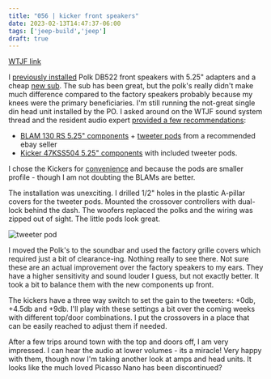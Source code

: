 ```yaml
---
title: "056 | kicker front speakers"
date: 2023-02-13T14:47:37-06:00
tags: ['jeep-build','jeep']
draft: true
---
```

[WTJF link]()

I [previously installed](/build-thread/016) Polk DB522 front speakers with 5.25" adapters and a cheap [new sub](/build-thread/045). The sub has been great, but the polk's really didn't make much difference compared to the factory speakers probably because my knees were the primary beneficiaries. I'm still running the not-great single din head unit installed by the PO. I asked around on the WTJF sound system thread and the resident audio expert [provided a few recommendations](https://wranglertjforum.com/threads/upgrading-the-sound-system-on-your-jeep-wrangler-tj.11104/post-1171362):

- [BLAM 130 RS 5.25" components](https://incartec.co.uk/product/BLAM-Relax-130RS-130mm-5-25inch-Hi-efficiency-2ohm-2-Way-Component-speakers-PAIR-BL-130RS) + [tweeter pods](https://www.ebay.com/itm/274258963227) from a recommended ebay seller
- [Kicker 47KSS504 5.25" components](https://www.crutchfield.com/S-ggIneErNgnl/p_20647KSS50/Kicker-47KSS504.html) with included tweeter pods. 

I chose the Kickers for [convenience](https://wranglertjforum.com/threads/upgrading-the-sound-system-on-your-jeep-wrangler-tj.11104/post-1173013) and because the pods are smaller profile - though I am not doubting the BLAMs are better.

The installation was unexciting. I drilled 1/2" holes in the plastic A-pillar covers for the tweeter pods. Mounted the crossover controllers with dual-lock behind the dash. The woofers replaced the polks and the wiring was zipped out of sight. The little pods look great. 

![tweeter pod]()  

I moved the Polk's to the soundbar and used the factory grille covers which required just a bit of clearance-ing. Nothing really to see there. Not sure these are an actual improvement over the factory speakers to my ears. They have a higher sensitivity and sound louder I guess, but not exactly better. It took a bit to balance them with the new components up front. 

The kickers have a three way switch to set the gain to the tweeters: +0db, +4.5db and +9db. I'll play with these settings a bit over the coming weeks with different top/door combinations. I put the crossovers in a place that can be easily reached to adjust them if needed. 

After a few trips around town with the top and doors off, I am very impressed. I can hear the audio at lower volumes - its a miracle! Very happy with them, though now I'm taking another look at amps and head units. It looks like the much loved Picasso Nano has been discontinued? 